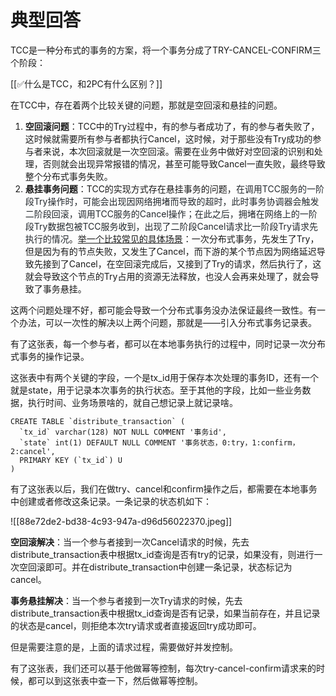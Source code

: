 # 典型回答


TCC是一种分布式的事务的方案，将一个事务分成了TRY-CANCEL-CONFIRM三个阶段：



[[✅什么是TCC，和2PC有什么区别？]]



在TCC中，存在着两个比较关键的问题，那就是空回滚和悬挂的问题。



1. **空回滚问题**：TCC中的Try过程中，有的参与者成功了，有的参与者失败了，这时候就需要所有参与者都执行Cancel，这时候，对于那些没有Try成功的参与者来说，本次回滚就是一次空回滚。需要在业务中做好对空回滚的识别和处理，否则就会出现异常报错的情况，甚至可能导致Cancel一直失败，最终导致整个分布式事务失败。
2. **悬挂事务问题**：TCC的实现方式存在悬挂事务的问题，<font style="color:rgb(36, 41, 46);">在调用TCC服务的一阶段Try操作时，可能会出现因网络拥堵而导致的超时，此时事务协调器会触发二阶段回滚，调用TCC服务的Cancel操作；在此之后，拥堵在网络上的一阶段Try数据包被TCC服务收到，出现了二阶段Cancel请求比一阶段Try请求先执行的情况</font>。<u>举一个比较常见的具体场景</u>：一次分布式事务，先发生了Try，但是因为有的节点失败，又发生了Cancel，而下游的某个节点因为网络延迟导致先接到了Cancel，在空回滚完成后，又接到了Try的请求，然后执行了，这就会导致这个节点的Try占用的资源无法释放，也没人会再来处理了，就会导致了事务悬挂。



这两个问题处理不好，都可能会导致一个分布式事务没办法保证最终一致性。有一个办法，可以一次性的解决以上两个问题，那就是——引入分布式事务记录表。



有了这张表，每一个参与者，都可以在本地事务执行的过程中，同时记录一次分布式事务的操作记录。



这张表中有两个关键的字段，一个是tx_id用于保存本次处理的事务ID，还有一个就是state，用于记录本次事务的执行状态。至于其他的字段，比如一些业务数据，执行时间、业务场景啥的，就自己想记录上就记录啥。



```plain
CREATE TABLE `distribute_transaction` (
  `tx_id` varchar(128) NOT NULL COMMENT '事务id',
  `state` int(1) DEFAULT NULL COMMENT '事务状态，0:try，1:confirm，2:cancel',
  PRIMARY KEY (`tx_id`) U
) 
```



有了这张表以后，我们在做try、cancel和confirm操作之后，都需要在本地事务中创建或者修改这条记录。一条记录的状态机如下：



![[88e72de2-bd38-4c93-947a-d96d56022370.jpeg]]



**空回滚解决**：当一个参与者接到一次Cancel请求的时候，先去distribute_transaction表中根据tx_id查询是否有try的记录，如果没有，则进行一次空回滚即可。并在distribute_transaction中创建一条记录，状态标记为cancel。



**事务悬挂解决**：当一个参与者接到一次Try请求的时候，先去distribute_transaction表中根据tx_id查询是否有记录，如果当前存在，并且记录的状态是cancel，则拒绝本次try请求或者直接返回try成功即可。



但是需要注意的是，上面的请求过程，需要做好并发控制。



有了这张表，我们还可以基于他做幂等控制，每次try-cancel-confirm请求来的时候，都可以到这张表中查一下，然后做幂等控制。

